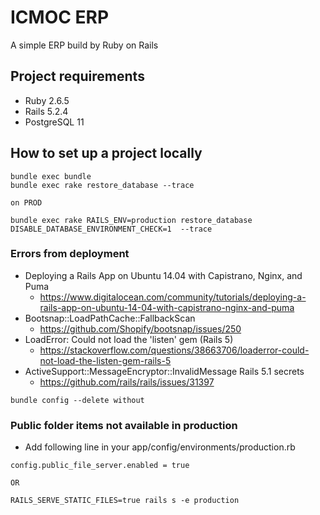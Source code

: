 # ICMOC ERP

A simple ERP build by Ruby on Rails

## Project requirements

  - Ruby 2.6.5
  - Rails 5.2.4
  - PostgreSQL 11

## How to set up a project locally

```
bundle exec bundle
bundle exec rake restore_database --trace

on PROD

bundle exec rake RAILS_ENV=production restore_database DISABLE_DATABASE_ENVIRONMENT_CHECK=1  --trace
```

### Errors from deployment

- Deploying a Rails App on Ubuntu 14.04 with Capistrano, Nginx, and Puma
    - https://www.digitalocean.com/community/tutorials/deploying-a-rails-app-on-ubuntu-14-04-with-capistrano-nginx-and-puma
- Bootsnap::LoadPathCache::FallbackScan
    - https://github.com/Shopify/bootsnap/issues/250
- LoadError: Could not load the 'listen' gem (Rails 5)
    - https://stackoverflow.com/questions/38663706/loaderror-could-not-load-the-listen-gem-rails-5
- ActiveSupport::MessageEncryptor::InvalidMessage Rails 5.1 secrets
    - https://github.com/rails/rails/issues/31397

```
bundle config --delete without
```

### Public folder items not available in production

- Add following line in your app/config/environments/production.rb

```
config.public_file_server.enabled = true

OR

RAILS_SERVE_STATIC_FILES=true rails s -e production
```

